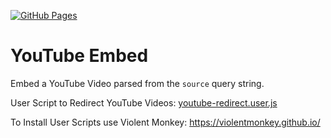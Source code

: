 [![GitHub Pages](https://github.com/smashedr/youtube-embed/actions/workflows/build.yaml/badge.svg)](https://github.com/smashedr/youtube-embed/actions/workflows/build.yaml)
# YouTube Embed

Embed a YouTube Video parsed from the `source` query string.

User Script to Redirect YouTube Videos:
[youtube-redirect.user.js](https://github.com/smashedr/youtube-embed/raw/master/src/youtube-redirect.user.js)

To Install User Scripts use Violent Monkey: https://violentmonkey.github.io/
